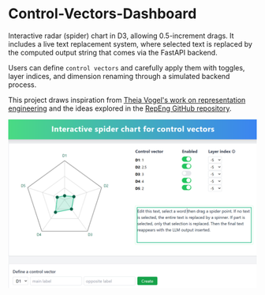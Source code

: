 # Control-Vectors-Dashboard
Interactive radar (spider) chart in D3, allowing 0.5-increment drags. 
It includes a live text replacement system, where selected text is replaced by the computed output string that comes via the FastAPI backend.

Users can define `control vectors` and carefully apply them with toggles, layer indices, and dimension renaming through a simulated backend process.

This project draws inspiration from [Theia Vogel's work on representation engineering](https://vgel.me/posts/representation-engineering/) and the ideas explored in the [RepEng GitHub repository](https://github.com/vgel/repeng/).

![Dashboard Preview](assets/default_ui.png)
